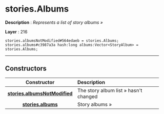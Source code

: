 # stories.Albums

**Description** : *Represents a list of story albums &raquo;*

**Layer** : 216

```tl
stories.albumsNotModified#564edaeb = stories.Albums;
stories.albums#c3987a3a hash:long albums:Vector<StoryAlbum> = stories.Albums;
```

---

## Constructors

| Constructor | Description |
| :---: | :--- |
| [**stories.albumsNotModified**](constructor/stories.albumsNotModified) | The story album list » hasn't changed |
| [**stories.albums**](constructor/stories.albums) | Story albums » |